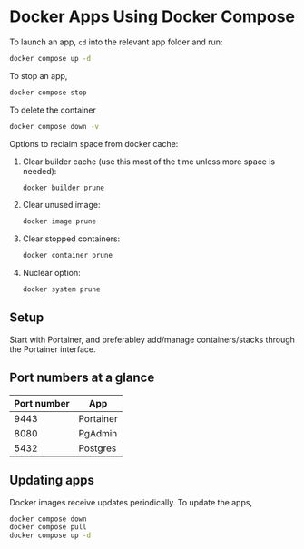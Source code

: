# Docker Apps Using Docker Compose

To launch an app, `cd` into the relevant app folder and run:

```bash
docker compose up -d
```

To stop an app,

```bash
docker compose stop
```

To delete the container

```bash
docker compose down -v
```

Options to reclaim space from docker cache:

1. Clear builder cache (use this most of the time unless more space is needed):

   ```bash
   docker builder prune
   ```

2. Clear unused image:

   ```bash
   docker image prune
   ```

3. Clear stopped containers:

   ```bash
   docker container prune
   ```

4. Nuclear option:

   ```bash
   docker system prune
   ```

## Setup

Start with Portainer, and preferabley add/manage containers/stacks through the Portainer interface.

## Port numbers at a glance

| Port number | App       |
| ----------- | --------- |
| 9443        | Portainer |
| 8080        | PgAdmin   |
| 5432        | Postgres  |

## Updating apps

Docker images receive updates periodically. To update the apps,

```bash
docker compose down
docker compose pull
docker compose up -d
```
